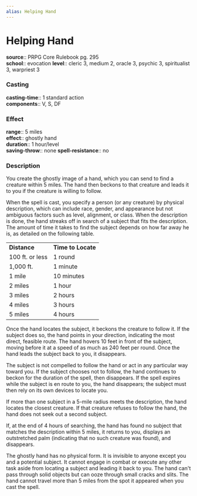 ```yaml
---
alias: Helping Hand
---
```


# Helping Hand 

**source**:: PRPG Core Rulebook pg. 295  
**school**:: evocation
**level**:: cleric 3, medium 2, oracle 3, psychic 3, spiritualist 3, warpriest 3

### Casting 

**casting-time**:: 1 standard action  
**components**:: V, S, DF

### Effect 

**range**:: 5 miles  
**effect**:: ghostly hand  
**duration**:: 1 hour/level  
**saving-throw**:: none
**spell-resistance**:: no

### Description 

You create the ghostly image of a hand, which you can send to find a creature within 5 miles. The hand then beckons to that creature and leads it to you if the creature is willing to follow.  
  
When the spell is cast, you specify a person (or any creature) by physical description, which can include race, gender, and appearance but not ambiguous factors such as level, alignment, or class. When the description is done, the hand streaks off in search of a subject that fits the description. The amount of time it takes to find the subject depends on how far away he is, as detailed on the following table.  
  

|                 |                    |
|-----------------|--------------------|
| **Distance**    | **Time to Locate** |
| 100 ft. or less | 1 round            |
| 1,000 ft.       | 1 minute           |
| 1 mile          | 10 minutes         |
| 2 miles         | 1 hour             |
| 3 miles         | 2 hours            |
| 4 miles         | 3 hours            |
| 5 miles         | 4 hours            |

  
Once the hand locates the subject, it beckons the creature to follow it. If the subject does so, the hand points in your direction, indicating the most direct, feasible route. The hand hovers 10 feet in front of the subject, moving before it at a speed of as much as 240 feet per round. Once the hand leads the subject back to you, it disappears.  
  
The subject is not compelled to follow the hand or act in any particular way toward you. If the subject chooses not to follow, the hand continues to beckon for the duration of the spell, then disappears. If the spell expires while the subject is en route to you, the hand disappears; the subject must then rely on its own devices to locate you.  
  
If more than one subject in a 5-mile radius meets the description, the hand locates the closest creature. If that creature refuses to follow the hand, the hand does not seek out a second subject.  
  
If, at the end of 4 hours of searching, the hand has found no subject that matches the description within 5 miles, it returns to you, displays an outstretched palm (indicating that no such creature was found), and disappears.  
  
The ghostly hand has no physical form. It is invisible to anyone except you and a potential subject. It cannot engage in combat or execute any other task aside from locating a subject and leading it back to you. The hand can't pass through solid objects but can ooze through small cracks and slits. The hand cannot travel more than 5 miles from the spot it appeared when you cast the spell.
